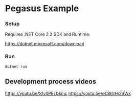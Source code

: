 # Pegasus Example

### Setup
Requires .NET Core 2.2 SDK and Runtime.

https://dotnet.microsoft.com/download

### Run
```
dotnet run
```

## Development process videos
https://youtu.be/Sfy0PELbkmc
https://youtu.be/eCi8GHj26Wk
